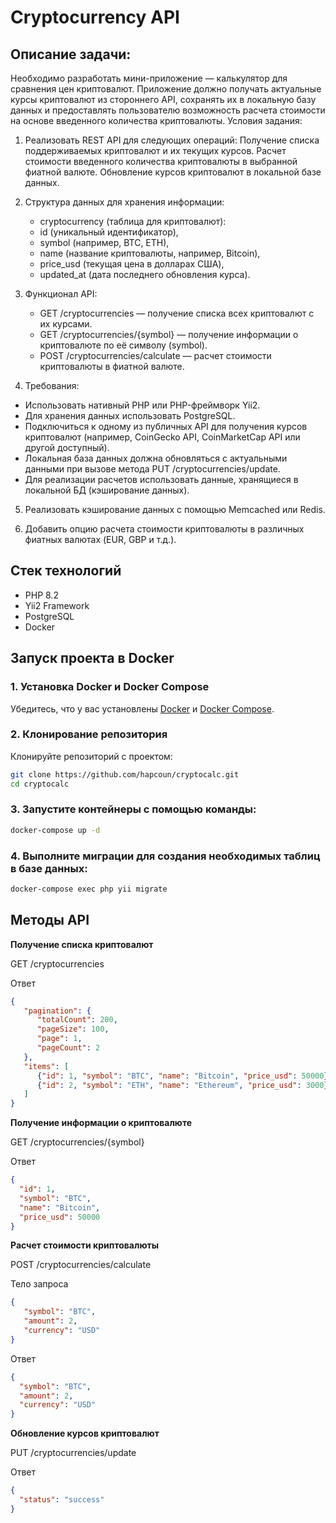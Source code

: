 # Cryptocurrency API

## Описание задачи:
Необходимо разработать мини-приложение — калькулятор для сравнения цен криптовалют. Приложение должно получать актуальные курсы криптовалют из стороннего API, сохранять их в локальную базу данных и предоставлять пользователю возможность расчета стоимости на основе введенного количества криптовалюты.
Условия задания:

1.	Реализовать REST API для следующих операций:
      Получение списка поддерживаемых криптовалют и их текущих курсов.
      Расчет стоимости введенного количества криптовалюты в выбранной фиатной валюте.
      Обновление курсов криптовалют в локальной базе данных.


2.	Структура данных для хранения информации:
      - cryptocurrency (таблица для криптовалют):
      - id (уникальный идентификатор),
      - symbol (например, BTC, ETH),
      - name (название криптовалюты, например, Bitcoin),
      - price_usd (текущая цена в долларах США),
      - updated_at (дата последнего обновления курса).


3.	Функционал API:
      - GET /cryptocurrencies — получение списка всех криптовалют с их курсами.
      - GET /cryptocurrencies/{symbol} — получение информации о криптовалюте по её символу (symbol).
      - POST /cryptocurrencies/calculate — расчет стоимости криптовалюты в фиатной валюте.


4.	Требования:
   - Использовать нативный PHP или PHP-фреймворк Yii2.
   - Для хранения данных использовать PostgreSQL.
   - Подключиться к одному из публичных API для получения курсов криптовалют (например, CoinGecko API, CoinMarketCap API или другой доступный).
   - Локальная база данных должна обновляться с актуальными данными при вызове метода PUT /cryptocurrencies/update.
   - Для реализации расчетов использовать данные, хранящиеся в локальной БД (кэширование данных).


5.	Реализовать кэширование данных с помощью Memcached или Redis.


6.	Добавить опцию расчета стоимости криптовалюты в различных фиатных валютах (EUR, GBP и т.д.).


## Стек технологий

- PHP 8.2
- Yii2 Framework
- PostgreSQL
- Docker

## Запуск проекта в Docker

### 1. Установка Docker и Docker Compose

Убедитесь, что у вас установлены [Docker](https://www.docker.com/get-started) и [Docker Compose](https://docs.docker.com/compose/install/).

### 2. Клонирование репозитория

Клонируйте репозиторий с проектом:

```bash
git clone https://github.com/hapcoun/cryptocalc.git
cd cryptocalc
```

### 3. Запустите контейнеры с помощью команды:

```bash
docker-compose up -d
```

### 4. Выполните миграции для создания необходимых таблиц в базе данных:

```bash
docker-compose exec php yii migrate
```

## Методы API

**Получение списка криптовалют**

GET /cryptocurrencies

Ответ
```json
{
   "pagination": {
      "totalCount": 200,
      "pageSize": 100,
      "page": 1,
      "pageCount": 2
   },
   "items": [
      {"id": 1, "symbol": "BTC", "name": "Bitcoin", "price_usd": 50000},
      {"id": 2, "symbol": "ETH", "name": "Ethereum", "price_usd": 3000}
   ]
}
```

**Получение информации о криптовалюте**

GET /cryptocurrencies/{symbol}

Ответ
```json
{
  "id": 1,
  "symbol": "BTC",
  "name": "Bitcoin",
  "price_usd": 50000
}
```

**Расчет стоимости криптовалюты**

POST /cryptocurrencies/calculate

Тело запроса
```json
{
   "symbol": "BTC",
   "amount": 2,
   "currency": "USD"
}
```

Ответ
```json
{
  "symbol": "BTC",
  "amount": 2,
  "currency": "USD"
}
```

**Обновление курсов криптовалют**

PUT /cryptocurrencies/update

Ответ
```json
{
  "status": "success"
}
```